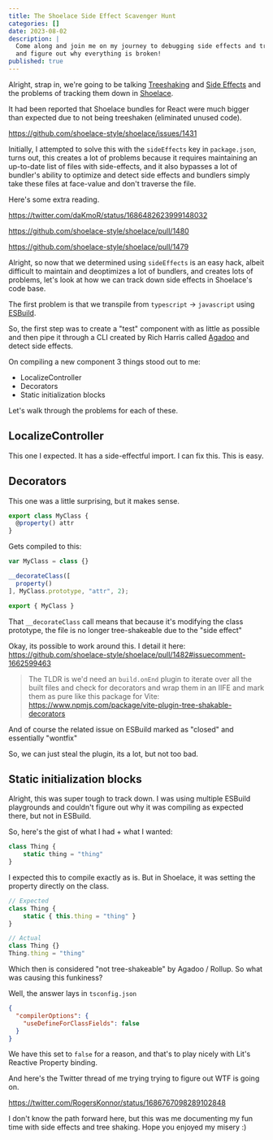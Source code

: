 ```yaml
---
title: The Shoelace Side Effect Scavenger Hunt
categories: []
date: 2023-08-02
description: |
  Come along and join me on my journey to debugging side effects and treeshaking in Shoelace
  and figure out why everything is broken!
published: true
---
```


Alright, strap in, we're going to be talking [Treeshaking](https://webpack.js.org/guides/tree-shaking/) and [Side Effects](https://codesweetly.com/side-effect) and the problems of tracking them down in [Shoelace](https://shoelace.style).

It had been reported that Shoelace bundles for React were much bigger than expected
due to not being treeshaken (eliminated unused code).

<https://github.com/shoelace-style/shoelace/issues/1431>

Initially, I attempted to solve this with the `sideEffects` key in `package.json`, turns out, this creates
a lot of problems because it requires maintaining an up-to-date list of files with side-effects, and it
also bypasses a lot of bundler's ability to optimize and detect side effects and bundlers simply
take these files at face-value and don't traverse the file.

Here's some extra reading.

<https://twitter.com/daKmoR/status/1686482623999148032>

<https://github.com/shoelace-style/shoelace/pull/1480>

<https://github.com/shoelace-style/shoelace/pull/1479>

Alright, so now that we determined using `sideEffects` is an easy hack, albeit difficult to maintain and
deoptimizes a lot of bundlers, and creates lots of problems, let's look at how we can track down side effects
in Shoelace's code base.

The first problem is that we transpile from `typescript` -> `javascript` using [ESBuild](https://esbuild.github.io).

So, the first step was to create a "test" component with as little as possible and then pipe it through a
CLI created by Rich Harris called [Agadoo](https://github.com/Rich-Harris/agadoo) and detect side effects.

On compiling a new component 3 things stood out to me:

- LocalizeController
- Decorators
- Static initialization blocks

Let's walk through the problems for each of these.

## LocalizeController

This one I expected. It has a side-effectful import. I can fix this. This is easy.

## Decorators

This one was a little surprising, but it makes sense.

```ts
export class MyClass {
  @property() attr
}
```

Gets compiled to this:

```ts
var MyClass = class {}

__decorateClass([
  property()
], MyClass.prototype, "attr", 2);

export { MyClass }
```

That `__decorateClass` call means that because it's modifying the class prototype,
the file is no longer tree-shakeable due to the "side effect"

Okay, its possible to work around this. I detail it here: <https://github.com/shoelace-style/shoelace/pull/1482#issuecomment-1662599463>

> The TLDR is we'd need an `build.onEnd` plugin to iterate over all the built files and check for decorators and wrap them in an IIFE and mark them as pure like this package for Vite: <https://www.npmjs.com/package/vite-plugin-tree-shakable-decorators>

And of course the related issue on ESBuild marked as "closed" and essentially "wontfix"

So, we can just steal the plugin, its a lot, but not too bad.

## Static initialization blocks

Alright, this was super tough to track down. I was using multiple ESBuild playgrounds and couldn't figure out why
it was compiling as expected there, but not in ESBuild.

So, here's the gist of what I had + what I wanted:

```ts
class Thing {
    static thing = "thing"
}
```

I expected this to compile exactly as is. But in Shoelace, it was setting the property directly on the class.

```ts
// Expected
class Thing {
    static { this.thing = "thing" }
}

// Actual
class Thing {}
Thing.thing = "thing"
```

Which then is considered "not tree-shakeable" by Agadoo / Rollup. So what was causing this funkiness?

Well, the answer lays in `tsconfig.json`

```json
{
  "compilerOptions": {
    "useDefineForClassFields": false
  }
}
```

We have this set to `false` for a reason, and that's to play nicely with Lit's Reactive Property binding.

And here's the Twitter thread of me trying trying to figure out WTF is going on.

<https://twitter.com/RogersKonnor/status/1686767098289102848>

I don't know the path forward here, but this was me documenting my fun time with side effects and tree shaking.
Hope you enjoyed my misery :)
